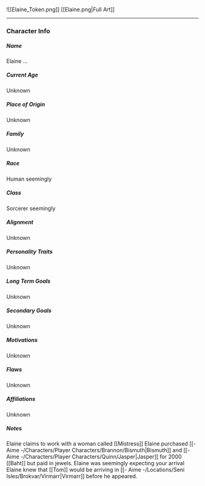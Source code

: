 ![[Elaine_Token.png]]
[[Elaine.png|Full Art]]

---
### Character Info

##### Name 
Elaine ...

##### Current Age
Unknown

##### Place of Origin
Unknown

##### Family
Unknown

##### Race
Human seemingly

##### Class
Sorcerer seemingly

##### Alignment
Unknown

##### Personality Traits
Unknown

##### Long Term Goals
Unknown

##### Secondary Goals
Unknown

##### Motivations
Unknown

##### Flaws
Unknown

##### Affiliations
Unknown

##### Notes
Elaine claims to work with a woman called [[Mistress]]
Elaine purchased [[- Aime -/Characters/Player Characters/Brannon/Bismuth|Bismuth]] and [[- Aime -/Characters/Player Characters/Quinn/Jasper|Jasper]] for 2000 [[Baht]] but paid in jewels. 
Elaine was seemingly expecting your arrival
Elaine knew that [[Tom]] would be arriving in [[- Aime -/Locations/Seni Isles/Brokvar/Virmarr|Virmarr]] before he appeared. 